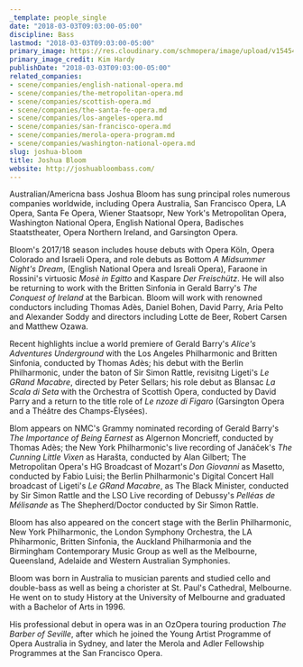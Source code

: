 ```yaml
---
_template: people_single
date: "2018-03-03T09:03:00-05:00"
discipline: Bass
lastmod: "2018-03-03T09:03:00-05:00"
primary_image: https://res.cloudinary.com/schmopera/image/upload/v1545409169/media/webhook-uploads/1520085540177/JBL-Headshot-Kim-Hardy.jpg.jpg
primary_image_credit: Kim Hardy
publishDate: "2018-03-03T09:03:00-05:00"
related_companies:
- scene/companies/english-national-opera.md
- scene/companies/the-metropolitan-opera.md
- scene/companies/scottish-opera.md
- scene/companies/the-santa-fe-opera.md
- scene/companies/los-angeles-opera.md
- scene/companies/san-francisco-opera.md
- scene/companies/merola-opera-program.md
- scene/companies/washington-national-opera.md
slug: joshua-bloom
title: Joshua Bloom
website: http://joshuabloombass.com/
---
```


Australian/Americna bass Joshua Bloom has sung principal roles numerous companies worldwide, including Opera Australia, San Francisco Opera, LA Opera, Santa Fe Opera, Wiener Staatsopr, New York's Metropolitan Opera, Washington National Opera, English National Opera, Badisches Staatstheater, Opera Northern Ireland, and Garsington Opera.

Bloom's 2017/18 season includes house debuts with Opera Köln, Opera Colorado and Israeli Opera, and role debuts as Bottom *A Midsummer Night's Dream*, (English National Opera and Isreali Opera), Faraone in Rossini's virtuosic *Mosè in Egitto* and Kaspare *Der Freischütz*. He will also be returning to work with the Britten Sinfonia in Gerald Barry's *The Conquest of Ireland* at the Barbican. Bloom will work with renowned conductors including Thomas Adès, Daniel Bohen, David Parry, Aria Pelto and Alexander Soddy and directors including Lotte de Beer, Robert Carsen and Matthew Ozawa.

Recent highlights inclue a world premiere of Gerald Barry's *Alice's Adventures Underground* with the Los Angeles Philharmonic and Britten Sinfonia, conducted by Thomas Adès; his debut with the Berlin Philharmonic, under the baton of Sir Simon Rattle, revisitng Ligeti's *Le GRand Macabre*, directed by Peter Sellars; his role debut as Blansac *La Scala di Seta* with the Orchestra of Scottish Opera, conducted by David Parry and a return to the title role of *Le nzoze di Figaro* (Garsington Opera and a Théâtre des Champs-Élysées).

Blom appears on NMC's Grammy nominated recording of Gerald Barry's *The Importance of Being Earnest* as Algernon Moncrieff, conducted by Thomas Adès; the New York Philharmonic's live recording of Janáček's *The Cunning Little Vixen* as Harašta, conducted by Alan Gilbert; The Metropolitan Opera's HG Broadcast of Mozart's *Don Giovanni* as Masetto, conducted by Fabio Luisi; the Berlin Philharmonic's Digital Concert Hall broadcast of Ligeti's *Le GRand Macabre*, as The Black Minister, conducted by Sir Simon Rattle and the LSO Live recording of Debussy's *Pelléas de Mélisande* as The Shepherd/Doctor conducted by Sir Simon Rattle.

Bloom has also appeared on the concert stage with the Berlin Philharmonic, New York Philharmonic, the London Symphony Orchestra, the LA Phiharmonic, Britten Sinfonia, the Auckland Philharmonia and the Birmingham Contemporary Music Group as well as the Melbourne, Queensland, Adelaide and Western Australian Symphonies.

Bloom was born in Australia to musician parents and studied cello and double-bass as well as being a chorister at St. Paul's Cathedral, Melbourne. He went on to study History at the University of Melbourne and graduated with a Bachelor of Arts in 1996.

His professional debut in opera was in an OzOpera touring production *The Barber of Seville*, after which he joined the Young Artist Programme of Opera Australia in Sydney, and later the Merola and Adler Fellowship Programmes at the San Francisco Opera.
